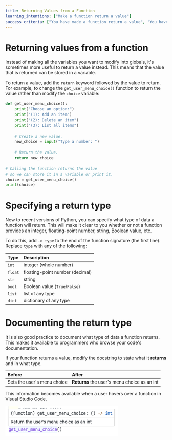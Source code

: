 ```yaml
---
title: Returning Values from a Function
learning_intentions: ["Make a function return a value"]
success_criteria: ["You have made a function return a value", "You have used that value in your code"]
---
```


# Returning values from a function

Instead of making all the variables you want to modify into globals, it's sometimes more useful to return a value instead. This means that the value that is returned can be stored in a variable.

To return a value, add the ``return`` keyword followed by the value to return. For example, to change the ``get_user_menu_choice()`` function to return the value rather than modify the ``choice`` variable:

```python
def get_user_menu_choice():
    print("Choose an option:")
    print("(1): Add an item")
    print("(2): Delete an item")
    print("(3): List all items")

    # Create a new value.
    new_choice = input("Type a number: ")

    # Return the value.
    return new_choice

# Calling the function returns the value
# so we can store it in a variable or print it.
choice = get_user_menu_choice()
print(choice)
```

# Specifying a return type

New to recent versions of Python, you can specify what type of data a function will return. This will make it clear to you whether or not a function provides an integer, floating-point number, string, Boolean value, etc.

To do this, add ``-> type`` to the end of the function signature (the first line). Replace ``type`` with any of the following:

| Type | Description |
| :-- | :-- |
| ``int`` | integer (whole number) |
| ``float`` | floating-point number (decimal) |
| ``str`` | string |
| ``bool`` | Boolean value (``True``/``False``) |
| ``list`` | list of any type |
| ``dict`` | dictionary of any type |

# Documenting the return type

It is also good practice to document what type of data a function returns. This makes it available to programmers who browse your code's documentation.

If your function returns a value, modify the docstring to state what it **returns** and in what type.

| Before | After |
| :-- | :-- |
| Sets the user's menu choice | **Returns** the user's menu choice as an int |

This information becomes available when a user hovers over a function in Visual Studio Code.

![Returning function's documentation](img/function-tool-tip-return.png)